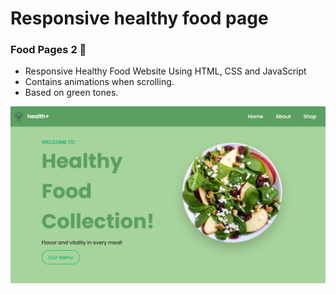 # Responsive healthy food page
### Food Pages 2 🥗

- Responsive Healthy Food Website Using HTML, CSS and JavaScript
- Contains animations when scrolling.
- Based on green tones.


![Screenshot of the burger shop page](food_page2.png)
